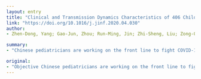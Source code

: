 ```yaml
---
layout: entry
title: "Clinical and Transmission Dynamics Characteristics of 406 Children with Coronavirus Disease 2019 in China: A Review"
link: "https://doi.org/10.1016/j.jinf.2020.04.030"
author:
- Zhen-Dong, Yang; Gao-Jun, Zhou; Run-Ming, Jin; Zhi-Sheng, Liu; Zong-Qi, Dong; Xiong, Xie; Guo-Wei, Song

summary:
- "Chinese pediatricians are working on the front line to fight COVID-19. They have published a great amount of first-hand clinical data. The clustered incidence of children's families is a dynamic transmission feature. Only 55 of the 406 cases were tested by anal swab for virus nucleic acid. Efforts should be made to prevent children from becoming a hidden source of transmission in kindergartens, schools or families."

original:
- "Objective Chinese pediatricians are working on the front line to fight COVID-19. They have published a great amount of first-hand clinical data. Collecting their data and forming a large sample for analysis is more conducive to the recognition, prevention and treatment of coronavirus disease 2019 in children. The epidemic prevention and control experience of Chinese pediatricians should be shared with the world. Methods By searching Chinese and English literature, the data of 406 children with COVID-19 in China were analyzed. Results It was found that the clustered incidence of children's families is a dynamic transmission feature; the incidence is low; asymptomatic infections and mild cases account for 44.8%, with only 7 cases of critical illness; laboratory examination of lymphocyte counts is not reduced, as it is for adults; chest CT findings are less severe than those for adults. These presentations are the clinical features of COVID-19 in children. Only 55 of the 406 cases were tested by anal swab for virus nucleic acid, 45 of which were positive, accounting for 81.8% of stool samples. Conclusion There are more children than adults with asymptomatic infections, milder conditions, faster recovery, and a better prognosis. Some concealed morbidity characteristics also bring difficulties to the early identification, prevention and control of COVID-19. COVID-19 screening is needed in the pediatric fever clinic, and respiratory and digestive tract nucleic acid tests should be performed. Efforts should be made to prevent children from becoming a hidden source of transmission in kindergartens, schools or families. Furthermore, China's experience in treating COVID-19 in children has led to faster recovery of sick children."
---
```


